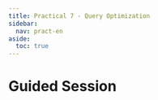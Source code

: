 ```yaml
---
title: Practical 7 - Query Optimization
sidebar:
  nav: pract-en
aside:
  toc: true
---
```

# Guided Session

